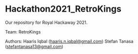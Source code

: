 # Hackathon2021_RetroKings

Our repository for Royal Hackaway 2021.

Team: RetroKings

Authors:
  Haaris Iqbal (haaris.n.iqbal@gmail.com)
  Stefan Tanasa (stefantanasa13@gmail.com)